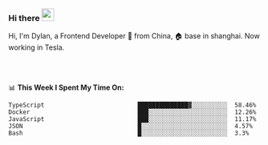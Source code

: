 ### Hi there <img src="https://media.giphy.com/media/hvRJCLFzcasrR4ia7z/giphy.gif" width="25px">

<!-- ![visitors](https://visitor-badge.glitch.me/badge?page_id=dislfyer.dislfyer) -->

Hi, I'm Dylan, a Frontend Developer 🚀 from China, 🏠 base in shanghai. Now working in Tesla.

<br/>
<br/>

📊 **This Week I Spent My Time On:**


<!--START_SECTION:waka-->

```text
TypeScript                          ██████████████▓░░░░░░░░░░  58.46%
Docker                              ███░░░░░░░░░░░░░░░░░░░░░░  12.26%
JavaScript                          ███░░░░░░░░░░░░░░░░░░░░░░  11.17%
JSON                                █░░░░░░░░░░░░░░░░░░░░░░░░  4.57%
Bash                                █░░░░░░░░░░░░░░░░░░░░░░░░  3.3%
```

<!--END_SECTION:waka-->

<!--
**About Me:**
 -->
